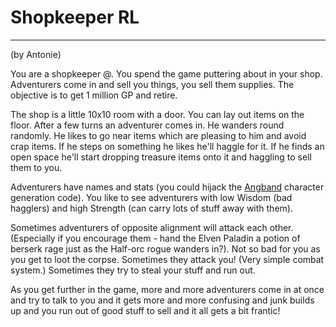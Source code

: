 # Shopkeeper RL

---

(by Antonie)  

You are a shopkeeper @. You spend the game puttering about in your shop. Adventurers come in and sell you things, you sell them supplies. The objective is to get 1 million GP and retire.  

The shop is a little 10x10 room with a door. You can lay out items on the floor. After a few turns an adventurer comes in. He wanders round randomly. He likes to go near items which are pleasing to him and avoid crap items. If he steps on something he likes he'll haggle for it. If he finds an open space he'll start dropping treasure items onto it and haggling to sell them to you.  

Adventurers have names and stats (you could hijack the [Angband](angband.md) character generation code). You like to see adventurers with low Wisdom (bad hagglers) and high Strength (can carry lots of stuff away with them).  

Sometimes adventurers of opposite alignment will attack each other. (Especially if you encourage them - hand the Elven Paladin a potion of berserk rage just as the Half-orc rogue wanders in?). Not so bad for you as you get to loot the corpse. Sometimes they attack you! (Very simple combat system.) Sometimes they try to steal your stuff and run out.  

As you get further in the game, more and more adventurers come in at once and try to talk to you and it gets more and more confusing and junk builds up and you run out of good stuff to sell and it all gets a bit frantic!
